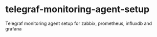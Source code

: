 # telegraf-monitoring-agent-setup
Telegraf monitoring agent setup for zabbix, prometheus, influxdb and grafana
